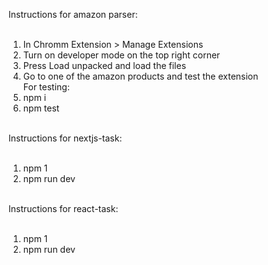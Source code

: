 Instructions for amazon parser:<br><br>

1) In Chromm Extension > Manage Extensions<br>
2) Turn on developer mode on the top right corner<br>
3) Press Load unpacked and load the files<br>
4) Go to one of the amazon products and test the extension<br>
For testing:
1) npm i<br>
2) npm test<br><br>

Instructions for nextjs-task:<br><br>
1) npm 1<br>
2) npm run dev<br><br>

Instructions for react-task:<br><br>
1) npm 1<br>
2) npm run dev<br><br>
